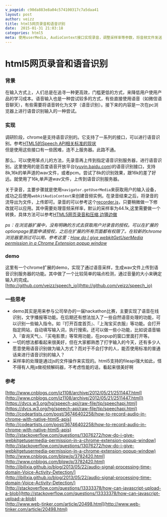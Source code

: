 ```yaml
---
v_pageid: c90da883e8a04c574100317c7a5daa41
layout: post  
author: veizz
title: html5网页录音和语音识别
date:  2015-01-31 21:03:18
categories: html5
meta: 使用userMedia, AudioContext接口实现录音，调整采样率等参数，将音频文件发送到语音识别服务器进行语音识别。部分特性需要浏览器支持。
---
```


# html5网页录音和语音识别
### 背景
  在输入方式上，人们总是在追寻一种更高效，门槛更低的方式，来降低用户使用产品的学习成本。语音输入也是一种尝试较多的方式，有些直接使用语音（如微信语音聊天），有些需要将语音转化为文字（语音识别）。接下来的内容是一次在pc浏览器上进行语音识别输入的一种尝试。
### 实现
  调研阶段，chrome是支持语音识别的。它支持了一系列的接口，可以进行语音识别。参考[HTML5的Speech API相关标准的现状](http://www.cnblogs.com/jz1108/archive/2012/05/21/2511447.html)  
  但是使用这些接口有一些困难，连不上服务器。此路不通。  

  那么，可以使用笨点儿的方法，先录音再上传到指定语音识别服务器，进行语音识别。这里使用的是百度语音开放平台([yuyin.baidu.com](http://yuyin.baidu.com))的语音识别接口，支持8k,16k的单声道的wav文件，或者pcm。尝试了8k的识别效果，跟16k的差了好远。就使用了16k,单声道wav文件，上传到语音识别服务器。  

  关于录音，主要步骤就是使用```navigator.getUserMedia```来获取用户的输入设备，成功之后使用```webkitAudioContext```来创建音频实例。在录音结束之后，将录音的流导出为文件，上传即可。录音的可以参考这个[recorder.js](http://codeartists.com/post/36746402258/how-to-record-audio-in-chrome-with-native-html5)，只要稍微做一下修改就可以应用。其中需要处理音频采样率，默认的采样率为44.1k,这里需要做一个转换，具体方法可以参考[HTML5网页录音和压缩,边猜边做](http://www.cnblogs.com/blqw/p/3782420.html)  

  *ps：在浏览器扩展中，没有明确的方式去获取用户对录音的授权。可以在扩展的optionpage里面申请授权，之后在扩展的所有页面都有权限了。在较新的chrome浏览器里测过可以用。参考这里：[How do I give webkitGetUserMedia permission in a Chrome Extension popup window](http://stackoverflow.com/questions/13076272/how-do-i-give-webkitgetusermedia-permission-in-a-chrome-extension-popup-window)*  


### demo
  这里有一个chrome扩展的demo，实现了通过语音采样，生成wav文件上传到语音识别服务器的功能。其中做了一个比较简单的端点检测，通过音量的大小来确定输入的完成。  
  [http://github.com/veizz/speech_io](http://github.com/veizz/speech_io)   
### 一些思考
  * demo其实是用来参与公司举办的一届hackathon比赛，主要实现了语音在线识别，文字播报等功能。在后期还有想法加入了一些自然语音处理的功能，可以识别一些输入指令。如『打开百度首页』、『上淘宝买衣服』等功能。会打开指定网站，自动填写输入词，执行搜索。还可以做一些小功能，比如说语音输入『查询天气』、『买电影票』等常用功能，在popup的窗口里面打开等。  
  * 一切的想法都看起来很美好，但在大家都熟悉了打字输入的今天，还有多少人愿意使用语音识别做为输入方式？而对于不会打字的人，能否使用标准的普通话来进行语音识别的输入？
  * 采样率的处理是通过js的文件操作来实现的。html5支持的fileapi强大如此，怪不得有人用js做视频解码器，不考虑性能的话，看起来很美好啊

### 参考
[http://www.cnblogs.com/jz1108/archive/2012/05/21/2511447.html](http://www.cnblogs.com/jz1108/archive/2012/05/21/2511447.html])  
[https://dvcs.w3.org/hg/speech-api/raw-file/tip/speechapi.html](https://dvcs.w3.org/hg/speech-api/raw-file/tip/speechapi.html)  
[http://codeartists.com/post/36746402258/how-to-record-audio-in-chrome-with-native-html5-apis](http://codeartists.com/post/36746402258/how-to-record-audio-in-chrome-with-native-html5-apis)  
[http://stackoverflow.com/questions/13076272/how-do-i-give-webkitgetusermedia-permission-in-a-chrome-extension-popup-window](http://stackoverflow.com/questions/13076272/how-do-i-give-webkitgetusermedia-permission-in-a-chrome-extension-popup-window)  
[http://www.cnblogs.com/blqw/p/3782420.html](http://www.cnblogs.com/blqw/p/3782420.html)  
[http://ibillxia.github.io/blog/2013/05/22/audio-signal-processing-time-domain-Voice-Activity-Detection/](http://ibillxia.github.io/blog/2013/05/22/audio-signal-processing-time-domain-Voice-Activity-Detection/)  
[http://stackoverflow.com/questions/13333378/how-can-javascript-upload-a-blob](http://stackoverflow.com/questions/13333378/how-can-javascript-upload-a-blob)  
[http://www.web-tinker.com/article/20498.html](http://www.web-tinker.com/article/20498.html)  
